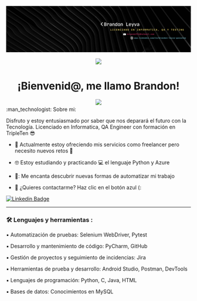 <div id="header" align="center">
  <img decoding="async" src="https://github.com/Braandz/Braandz/blob/main/Banner%20Para%20LinkedIn%20BLG.png" width="800"/>
</div>

<div id="badges" align="center">

[![](https://img.shields.io/badge/LinkedIn-0077B5?style=for-the-badge&logo=linkedin&logoColor=white)](https://www.linkedin.com/in/brandon-leyva-gonzalez/) 


<h1>¡Bienvenid@, me llamo Brandon!</h1>
  <img decoding="async" src="https://media2.giphy.com/media/v1.Y2lkPTc5MGI3NjExZGtsOTB5ZXJoeGNxaTNocWhseXo0NmwzdzY0eDd5emh2ajFnZDZrdSZlcD12MV9pbnRlcm5hbF9naWZfYnlfaWQmY3Q9Zw/1DqOFqULOqe5y/giphy.webp" width="120px"/>




 <div id="header" align="left">
:man_technologist: Sobre mi: 

   Disfruto y estoy entusiasmado por saber que nos deparará el futuro con la Tecnología.
   Licenciado en Informatica, QA Engineer con formación en TripleTen :sunglasses:

* :telescope: Actualmente estoy ofreciendo mis servicios como freelancer pero necesito nuevos retos :muscle:

* :nerd_face:	Estoy estudiando y practicando :computer: el lenguaje Python y Azure

* 🤖: Me encanta descubrir nuevas formas de automatizar mi trabajo

* :incoming_envelope: ¿Quieres contactarme? Haz clic en el botón azul (:
 <div id="header" align="left">
   
[![Linkedin Badge](https://img.shields.io/badge/-Brandon-blue?style=flat&logo=Linkedin&logoColor=white)](https://www.linkedin.com/in/brandon-leyva-gonzalez/)

---

### :hammer_and_wrench: Lenguajes y herramientas :

:black_small_square:	Automatización de pruebas: Selenium WebDriver, Pytest

:black_small_square:	Desarrollo y mantenimiento de código: PyCharm, GitHub

:black_small_square:	Gestión de proyectos y seguimiento de incidencias: Jira

:black_small_square:	Herramientas de prueba y desarrollo: Android Studio, Postman, DevTools

:black_small_square:	Lenguajes de programación: Python, C, Java, HTML

:black_small_square:	Bases de datos: Conocimientos en MySQL
<!--
**Braandz/Braandz** is a ✨ _special_ ✨ repository because its `README.md` (this file) appears on your GitHub profile.

Here are some ideas to get you started:

- 🔭 I’m currently working on ...
- 🌱 I’m currently learning ...
- 👯 I’m looking to collaborate on ...
- 🤔 I’m looking for help with ...
- 💬 Ask me about ...
- 📫 How to reach me: ...
- 😄 Pronouns: ...
- ⚡ Fun fact: ...
-->
